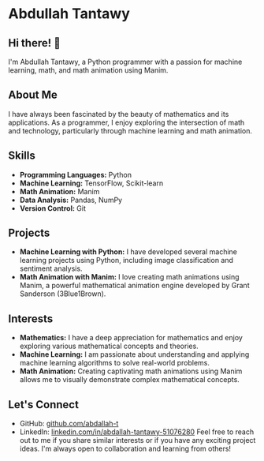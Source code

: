 # Abdullah Tantawy

## Hi there! 👋

I'm Abdullah Tantawy, a Python programmer with a passion for machine learning, math, and math animation using Manim.

## About Me

I have always been fascinated by the beauty of mathematics and its applications. As a programmer, I enjoy exploring the intersection of math and technology, particularly through machine learning and math animation.

## Skills

- **Programming Languages:** Python
- **Machine Learning:** TensorFlow, Scikit-learn
- **Math Animation:** Manim
- **Data Analysis:** Pandas, NumPy
- **Version Control:** Git

## Projects

- **Machine Learning with Python:** I have developed several machine learning projects using Python, including image classification and sentiment analysis.
- **Math Animation with Manim:** I love creating math animations using Manim, a powerful mathematical animation engine developed by Grant Sanderson (3Blue1Brown).

## Interests

- **Mathematics:** I have a deep appreciation for mathematics and enjoy exploring various mathematical concepts and theories.
- **Machine Learning:** I am passionate about understanding and applying machine learning algorithms to solve real-world problems.
- **Math Animation:** Creating captivating math animations using Manim allows me to visually demonstrate complex mathematical concepts.

## Let's Connect

- GitHub: [github.com/abdallah-t](https://github.com/abdallah-t)
- LinkedIn: [linkedin.com/in/abdallah-tantawy-51076280](https://linkedin.com/in/abdallah-tantawy-510760280)
Feel free to reach out to me if you share similar interests or if you have any exciting project ideas. I'm always open to collaboration and learning from others!
